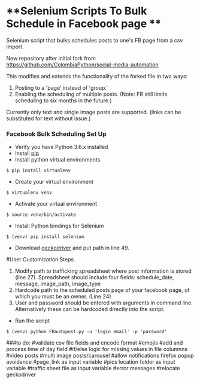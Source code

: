 # **Selenium Scripts To Bulk Schedule in Facebook page ** 
Selenium script that bulks schedules posts to one's FB page from a csv import.

New repository after initial fork from https://github.com/ColombiaPython/social-media-automation

This modifies and extends the functionality of the forked file in two ways:

1) Posting to a 'page' instead of 'group.' 
2) Enabling the scheduling of multiple posts. (Note: FB still limits scheduling to six months in the future.)

Currently only text and single image posts are supported. (links can be substituted for text without issue.)

### Facebook Bulk Scheduling Set Up

* Verify you have Python 3.6.x installed
* Install [pip](https://bootstrap.pypa.io/get-pip.py)
* Install python virtual environments   
```
$ pip install virtualenv
```
* Create your virtual environment  
```
$ virtualenv venv
```
* Activate your virtual environment  
```
$ source venv/bin/activate
```
* Install Python bindings for Selenium  
```
$ (venv) pip install selenium
```
* Download [geckodriver](https://github.com/mozilla/geckodriver/releases) and put path in line 49.

#User Customization Steps

1) Modify path to trafficking spreadsheet where post information is stored (line 27). Spreadsheet should include four fields: schedule_date, message, image_path, image_type
2) Hardcode path to the scheduled posts page of your facebook page, of which you must be an owner. (Line 24)
3) User and password should be entered with arguments in command line. Alternatively these can be hardcoded directly into the script.



* Run the script  
```
$ (venv) python FBautopost.py -u 'login email' -p 'password'
```


###to do: 
#validate csv file fields and encode format
#emojis
#add and process time of day field
#if/else logic for missing values in file columnns 
#video posts
#multi image posts/carousel
#allow notifications firefox popup avoidance
#page_link as input variable
#pics location folder as input variable
#traffic sheet file as input variable
#error messages
#relocate geckodriver
